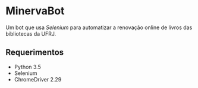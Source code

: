 # MinervaBot
Um bot que usa *Selenium* para automatizar a renovação online de livros das bibliotecas da UFRJ.

## Requerimentos
* Python 3.5
* Selenium 
* ChromeDriver 2.29
